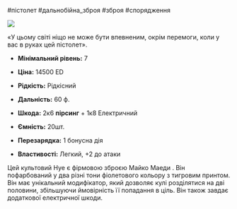 #пістолет #дальнобійна_зброя #зброя #спорядження

[![](https://static.wikia.nocookie.net/cyberpunk/images/b/be/Nue_Maiko.png/revision/latest/scale-to-width-down/350?cb=20210616195057)](https://static.wikia.nocookie.net/cyberpunk/images/b/be/Nue_Maiko.png/revision/latest?cb=20210616195057)

«У цьому світі ніщо не може бути впевненим, окрім перемоги, коли у вас в руках цей пістолет».

- **Мінімальний рівень:** 7
- **Ціна:** 14500 ED
- **Рідкість:** Рідкісний

- **Дальність:** 60 ф.
- **Шкода:** 2к6 **пірсинг** + 1к8 Електричний
- **Ємність:** 20шт.
- **Перезарядка:** 1 бонусна дія
- **Властивості:** Легкий, +2 до атаки

Цей культовий Нуе є фірмовою зброєю Майко Маеди . Він пофарбований у два різні тони фіолетового кольору з тигровим принтом.
Він має унікальний модифікатор, який дозволяє кулі розділятися на дві половини, збільшуючи ймовірність її попадання в ціль. Він також завдає додаткової електричної шкоди.